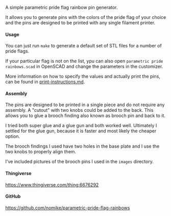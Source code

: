 A simple parametric pride flag rainbow pin generator.

It allows you to generate pins with the colors of the pride flag of your choice and the pins are 
designed to be printed with any single filament printer.

#### Usage

You can just run `make` to generate a default set of STL files for a number of pride flags.

If your particular flag is not on the list, ypu can also open `parametric pride rainbows.scad` in OpenSCAD and change the parameters in the customizer.

More information on how to specify the values and actually print the pins, can be found in [print-instructions.md](print-instructions.md).

#### Assembly

The pins are designed to be printed in a single piece and do not require any assembly. A "cutout"
with two knobs could be added to the back. This allows you to glue a brooch finding also known as
brooch pin and back to it.

I tried both super glue and a glue gun and both worked well. Ultimately I settled for the glue gun,
because it is faster and most likely the cheaper option.

The brooch findings I used have two holes in the base plate and I use the two knobs to properly
align them.

I've included pictures of the brooch pins I used in the `images` directory.

#### Thingiverse

<https://www.thingiverse.com/thing:6676292>

#### GitHub

<https://github.com/nomike/parametric-pride-flag-rainbows>
